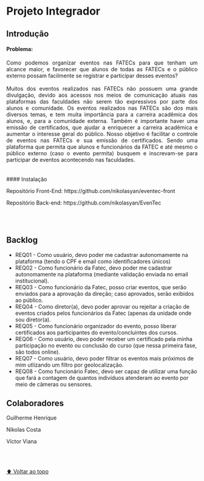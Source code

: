 #  Projeto Integrador

## Introdução

#### Problema:  
<div style="text-align:justify">
  Como podemos organizar eventos nas FATECs para que tenham um alcance maior, e favorecer que alunos de todas as FATECs e o público externo possam facilmente se registrar e participar desses eventos? 
</div><br><div style="text-align:justify">
  Muitos dos eventos realizados nas FATECs não possuem uma grande divulgação, devido aos acessos nos meios de comunicação atuais nas plataformas das faculdades não serem tão expressivos por parte dos alunos e comunidade. Os eventos realizados nas FATECs são dos mais diversos temas, e tem muita importância para a carreira acadêmica dos alunos, e, para a comunidade externa. Também é importante haver uma emissão de certificados, que ajudar a enriquecer a carreira acadêmica e aumentar o interesse geral do público.
Nosso objetivo é facilitar o controle de eventos nas FATECs e sua emissão de certificados. Sendo uma plataforma que permita que alunos e funcionários da FATEC e até mesmo o público externo (caso o evento permita) busquem e inscrevam-se para participar de eventos acontecendo nas faculdades.  
</div>
<br><br>
#### Instalação
<p>Repositório Front-End: https://github.com/nikolasyan/eventec-front</p>
<p>Repositório Back-end: https://github.com/nikolasyan/EvenTec</p>
<br><br>

## Backlog

<ul>
  <li>REQ01 - Como usuário, devo poder me cadastrar autonomamente na plataforma (tendo o CPF e email como identificadores únicos)</li>
  <li>REQ02 - Como  funcionário  da   Fatec,  devo  poder  me   cadastrar  autonomamente  na plataforma (mediante validação enviada no email institucional).</li>
  <li>REQ03 - Como  funcionário  da  Fatec,  posso  criar  eventos,  que  serão  enviados  para  a aprovação da direção; caso aprovados, serão exibidos ao público.</li>
  <li>REQ04 - Como diretor(a), devo poder aprovar ou rejeitar a criação de eventos criados pelos funcionários da Fatec (apenas da unidade onde sou diretor(a).</li>
  <li>REQ05 - Como   funcionário   organizador   do   evento,   posso   liberar certificados   aos participantes do evento/concluintes dos cursos.</li>
  <li>REQ06 - Como  usuário,  devo  poder  receber  um  certificado  pela  minha  participação  no evento ou conclusão do curso (que nessa primeira fase, são todos online).</li>
  <li>REQ07 - Como usuário, devo poder filtrar os eventos mais próximos de mim utlizando um filtro por geolocalização.</li>
  <li>REQ08 - Como  funcionário  Fatec,  devo  ser  capaz  de utilizar  uma  função  que  fará  a contagem  de  quantos  indivíduos  atenderam  ao  evento  por  meio  de  câmeras  ou sensores.
</li>
</ul>

## Colaboradores
<p>Guilherme Henrique</p>
<p>Níkolas Costa</p>
<p>Víctor Viana</p>




<br><br>



<a href="#eventec"> :arrow_up: Voltar ao topo </a>
